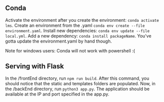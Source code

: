 ## Conda

Activate the environment after you create the environment: `conda activate lms`.
Create an environment from the .yaml `conda env create --file environment.yaml`.
Install new dependencies: `conda env update --file local.yml`.
Add a new dependency: `conda install packageName`.
You've gotta update the environment.yaml by hand though.

Note for windows users: Conda will not work with powershell :(

## Serving with Flask

In the /frontEnd directory, run `npm run build`.
After this command, you should notice that the static and templates folders are populated.
Now, in the /backEnd directory, run `python3 app.py`.
The application should be available at the IP and port specified in the app.py.
